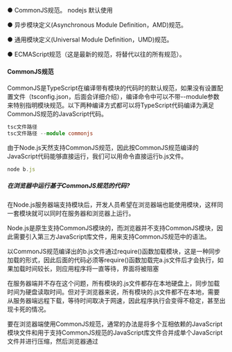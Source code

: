 ● CommonJS规范。  nodejs 默认使用

● 异步模块定义(Asynchronous Module Definition，AMD)规范。

● 通用模块定义(Universal Module Definition，UMD)规范。

● ECMAScript规范（这是最新的规范，将替代以往的所有规范）。



#### CommonJS规范

CommonJS是TypeScript在编译带有模块的代码时的默认规范，如果没有设置配置文件（tsconfig.json，后面会详细介绍），编译命令中可以不带--module参数来特别指明模块规范。以下两种编译方式都可以将TypeScript代码编译为满足CommonJS规范的JavaScript代码。

```typescript
tsc文件路径
tsc文件路径 --module commonjs
```

由于Node.js天然支持CommonJS规范，因此按CommonJS规范编译的JavaScript代码能够直接运行，我们可以用命令直接运行b.js文件。

```typescript
node b.js
```



##### 在浏览器中运行基于CommonJS规范的代码?

在Node.js服务器端支持模块后，开发人员希望在浏览器端也能使用模块，这样同一套模块就可以同时在服务器和浏览器上运行。



Node.js是原生支持CommonJS模块的，而浏览器并不支持CommonJS模块，因此需要引入第三方JavaScript库文件，用来支持CommonJS规范中的语法。



以CommonJS规范编译出的b.js文件通过require()函数加载模块，这是一种同步加载的形式，因此后面的代码必须等require()函数加载完a.js文件后才会执行，如果加载时间较长，则应用程序将一直等待，界面将被阻塞

在服务器端并不存在这个问题，所有模块的.js文件都存在本地硬盘上，同步加载时间为硬盘读取时间。但对于浏览器来说，所有模块的.js文件都不在本地，需要从服务器端远程下载，等待时间取决于网速，因此程序执行会变得不稳定，甚至出现卡死的情况。



要在浏览器端使用CommonJS规范，通常的办法是将多个互相依赖的JavaScript模块文件和用于支持CommonJS规范的JavaScript库文件合并成单个JavaScript文件并进行压缩，然后浏览器通过<script>标签引用这个合并后的JavaScript文件



使用JavaScript打包工具Browserify将多个互相依赖的JavaScript模块文件以及用于支持CommonJS规范的JavaScript库文件合并成单个JavaScript文件，然后供浏览器使用。

```shell
$ npm i -g browserify

$ browserify 合并前的主文件.js -o 合并后的文件名.js
//
$ browserify b.js -o bundle.js
```



#### AMD

```shell
$ tsc 文件路径 --module amd
```



在浏览器中执行CommonJS规范时经常会遇到各种问题。虽然打包方式能够缓解通过网络加载其他文件的速度问题，但是仍然需要完整下载打包后的文件。当依赖文件过多时，打包后的JavaScript文件将变得巨大，在下载完该文件之前，界面上的功能将无法使用，因此这种方式并未从根本上解决CommonJS规范在浏览器中执行时遇到的问题。

针对浏览器环境的特点，后来的开发者引入了AMD规范来支持浏览器模块化。AMD规范采用异步方式加载各个模块，在加载模块时不影响后面语句的执行。依赖某个外部模块的语句会放在回调函数中，等模块加载完后才会执行回调函数。

AMD规范也采用require()函数来加载模块，但是和CommonJS规范相比略显复杂。在CommonJS规范中，require()函数只需要向require()函数传入一个参数，即模块路径；而在AMD规范中，需要向该函数传入两个参数，一个是与模块信息相关的数组，另一个是模块加载完后的回调函数。





由于浏览器并不原生支持AMD模块，因此必须要引用第三方JavaScript库文件来支持AMD模块。 

```shell
<script src="https://requirejs.org/docs/release/2.3.5/minified/require.js" data-
main="b.js"></script>
```





#### UMD

由于CommonJS规范无法用于浏览器环境，而AMD规范无法用于Node.js环境，因此基于其中一种模块规范写出的一套代码无法同时在Node.js和浏览器中使用。为了避免“重复造轮子”，开发者便引入了UMD规范来解决一套代码无法在不同环境中使用的问题。



UMD规范多用于一些需要同时支持浏览器端和服务端引用的第三方JavaScript库。基于UMD规范的代码既可以在浏览器上以AMD形式使用，也可以在Node.js上以CommonJS形式使用。由于它需要兼容不同的环境，因此基于UMD规范的JavaScript代码编写起来相对复杂，可读性也相对较差。

```shell
$ tsc 文件路径 --module umd

//基于UMD规范的代码可以以AMD形式运行
<script src="https://requirejs.org/docs/release/2.3.5/minified/require.js" data-
main="b.js"></script>
```





#### 4.ECMAScript 6规范

随着ECMAScript规范的不断发展，在ECMAScript 6(ECMAScript 2015)中终于拟定了官方模块规范，所有JavaScript平台都支持基于该规范的模块（目前Node.js支持ECMAScript 6规范的模块，Chrome、Firefox、Edge等主流浏览器也支持该规范），前面的CommonJS、AMD、UMD规范将逐渐退出历史舞台。

```shell
$ tsc a.ts --module esnext
```

在Node.js中运行基于ECMAScript 6规范的代码